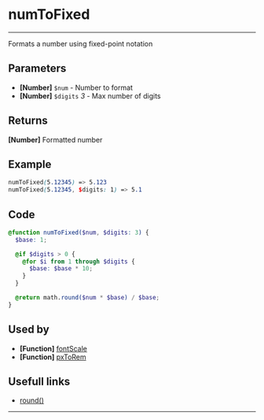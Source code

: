 # numToFixed

---

Formats a number using fixed-point notation

## Parameters

- **[Number]** `$num` - Number to format
- **[Number]** `$digits` _3_ - Max number of digits

## Returns

**[Number]** Formatted number

## Example

```scss
numToFixed(5.12345) => 5.123
numToFixed(5.12345, $digits: 1) => 5.1
```

## Code

```scss
@function numToFixed($num, $digits: 3) {
  $base: 1;

  @if $digits > 0 {
    @for $i from 1 through $digits {
      $base: $base * 10;
    }
  }

  @return math.round($num * $base) / $base;
}
```

## Used by

- **[Function]** [fontScale](/functions/strings/fontScale.md)
- **[Function]** [pxToRem](/functions/numbers/pxToRem.md)

## Usefull links

- [round()](https://sass-lang.com/documentation/modules/math#round)

---
